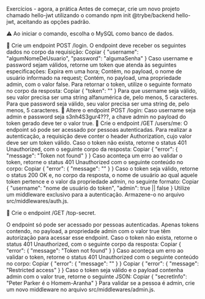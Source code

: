 Exercícios - agora, a prática
Antes de começar, crie um novo projeto chamado hello-jwt utilizando o comando npm init @trybe/backend hello-jwt, aceitando as opções padrão.

⚠️ Ao iniciar o comando, escolha o MySQL como banco de dados.

🚀 Crie um endpoint POST /login.
O endpoint deve receber os seguintes dados no corpo da requisição:
Copiar
{
  "username": "algumNomeDeUsuario",
  "password": "algumaSenha"
}
Caso username e password sejam válidos, retorne um token que atenda às seguintes especificações:
Expira em uma hora;
Contém, no payload, o nome de usuário informado na request;
Contém, no payload, uma propriedade admin, com o valor false.
Para retornar o token, utilize o seguinte formato no corpo da resposta:
Copiar
{
  "token": "<JWT aqui>"
}
Para que username seja válido, seu valor precisa ser uma string alfanumérica de, pelo menos, 5 caracteres.
Para que password seja válido, seu valor precisa ser uma string de, pelo menos, 5 caracteres.
🚀 Altere o endpoint POST /login:
Caso username seja admin e password seja s3nh4S3gur4???, a chave admin no payload do token gerado deve ter o valor true.
🚀 Crie o endpoint /GET /users/me:
O endpoint só pode ser acessado por pessoas autenticadas.
Para realizar a autenticação, a requisição deve conter o header Authorization, cujo valor deve ser um token válido.
Caso o token não exista, retorne o status 401 Unauthorized, com o seguinte corpo da resposta:
Copiar
{
  "error": {
    "message": "Token not found"
  }
}
Caso aconteça um erro ao validar o token, retorne o status 401 Unauthorized com o seguinte conteúdo no corpo:
Copiar
{
  "error": {
    "message": "<mensagem de erro da biblioteca>"
  }
}
Caso o token seja válido, retorne o status 200 OK e, no corpo da resposta, o nome de usuário ao qual aquele token pertence e o valor da propriedade admin, no seguinte formato:
Copiar
    {
      "username": "nome de usuário do token",
      "admin": true || false
    }
Utilize um middleware exclusivo para a autenticação. Armazene-o no arquivo src/middlewares/auth.js.

🚀 Crie o endpoint /GET /top-secret.

O endpoint só pode ser acessado por pessoas autenticadas.
Apenas tokens contendo, no payload, a propriedade admin com o valor true têm autorização para acessar esse endpoint.
Caso o token não exista, retorne o status 401 Unauthorized, com o seguinte corpo da resposta:
Copiar
{
  "error": {
    "message": "Token not found"
  }
}
Caso aconteça um erro ao validar o token, retorne o status 401 Unauthorized com o seguinte conteúdo no corpo:
Copiar
{
  "error": {
    "message": "<mensagem de erro da biblioteca>"
  }
}
Copiar
{
  "error": {
    "message": "Restricted access"
  }
}
Caso o token seja válido e o payload contenha admin com o valor true, retorne o seguinte JSON:
Copiar
{
  "secretInfo": "Peter Parker é o Homem-Aranha"
}
Para validar se a pessoa é admin, crie um novo middleware no arquivo src/middlewares/admin.js.